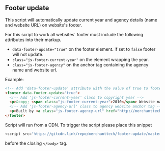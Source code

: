 Footer update
-------------

This script will automatically update current year and agency details (name and website URL) on website's footer.

For this script to work all websites' footer must include the following attributes into their markup.

* `data-footer-update="true"`  on the footer element. If set to `false` footer will not update.
* `class="js-footer-current-year"` on the element wrapping the year.
* `class="js-footer-agency"` on the anchor tag containing the agency name and website url.

Example:
```html
<!-- Add 'data-footer-update' attribute with the value of true to footer -->
<footer data-footer-update="true">
  <!-- Add 'js-footer-current-year' class to copyright year -->
  <p>&copy; <span class="js-footer-current-year">2010</span> Website name</p>
  <!-- Add 'js-footer-agency-url' class to agency website anchor tag -->
  <p>Built by <a class="js-footer-agency-url" href="http://merchanttechnology.co.uk">Merchant Technology Marketing</a></p>
</footer>
```

Script will run from a CDN.
To trigger the script please place this snippet
```javascript
<script src="https://gitcdn.link/repo/merchanttech/footer-update/master/footer-update.js"></script>
```
before the closing `</body>` tag.
